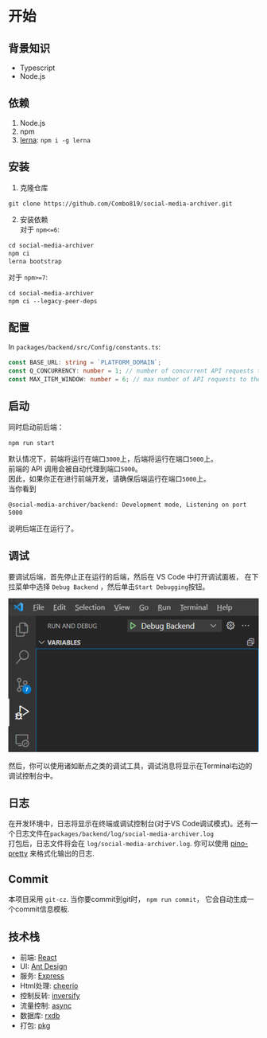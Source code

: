 # 开始

## 背景知识

- Typescript
- Node.js

## 依赖

1. Node.js
2. npm
3. [lerna](https://lerna.js.org/#getting-started): `npm i -g lerna`

## 安装

1. 克隆仓库

```shell
git clone https://github.com/Combo819/social-media-archiver.git
```

2. 安装依赖  
对于 `npm<=6`:

```shell
cd social-media-archiver
npm ci
lerna bootstrap
```

对于 `npm>=7`:

```shell
cd social-media-archiver
npm ci --legacy-peer-deps
```

## 配置

In `packages/backend/src/Config/constants.ts`:

```typescript
const BASE_URL: string = `PLATFORM_DOMAIN`;
const Q_CONCURRENCY: number = 1; // number of concurrent API requests to the platform
const MAX_ITEM_WINDOW: number = 6; // max number of API requests to the platform in a 30s window
```

## 启动

同时启动前后端：

```shell
npm run start
```

默认情况下，前端将运行在端口`3000`上，后端将运行在端口`5000`上。  
前端的 API 调用会被自动代理到端口`5000`。  
因此，如果你正在进行前端开发，请确保后端运行在端口`5000`上。  
当你看到

```log
@social-media-archiver/backend: Development mode, Listening on port 5000
```

说明后端正在运行了。

## 调试

要调试后端，首先停止正在运行的后端，然后在 VS Code 中打开调试面板，
在下拉菜单中选择 `Debug Backend` ，然后单击`Start Debugging`按钮。

![debug](./debug.png)

然后，你可以使用诸如断点之类的调试工具，调试消息将显示在Terminal右边的调试控制台中。

## 日志

在开发环境中，日志将显示在终端或调试控制台(对于VS Code调试模式)。还有一个日志文件在`packages/backend/log/social-media-archiver.log`    
打包后，日志文件将会在 `log/social-media-archiver.log`.
你可以使用 [pino-pretty](https://github.com/pinojs/pino-pretty) 来格式化输出的日志.

## Commit

本项目采用 `git-cz`. 当你要commit到git时， `npm run commit`， 它会自动生成一个commit信息模板.

## 技术栈
+ 前端: [React](https://reactjs.org/)
+ UI: [Ant Design](https://ant.design/)
+ 服务: [Express](https://expressjs.com/)
+ Html处理: [cheerio](https://cheerio.js.org/)
+ 控制反转: [inversify](https://inversify.io/)
+ 流量控制: [async](https://caolan.github.io/async/v3/)
+ 数据库: [rxdb](https://rxdb.info/)
+ 打包: [pkg](https://github.com/vercel/pkg)

